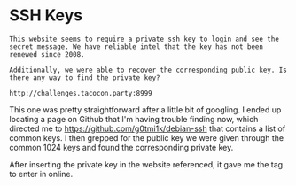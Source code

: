 # SSH Keys

```
This website seems to require a private ssh key to login and see the secret message. We have reliable intel that the key has not been renewed since 2008.

Additionally, we were able to recover the corresponding public key. Is there any way to find the private key?

http://challenges.tacocon.party:8999
```

This one was pretty straightforward after a little bit of googling. I ended up locating a page on Github that I'm having trouble finding now, which directed me to https://github.com/g0tmi1k/debian-ssh that contains a list of common keys. I then grepped for the public key we were given through the common 1024 keys and found the corresponding private key.

After inserting the private key in the website referenced, it gave me the tag to enter in online.
